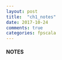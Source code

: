 ```yaml
---
layout: post
title:  "ch1_notes"
date: 2017-10-24
comments: true
categories: fpscala
---
```

#### NOTES
